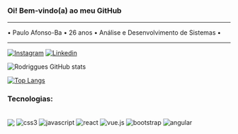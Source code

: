 ### Oi! Bem-vindo(a) ao meu GitHub
<hr>

• Paulo Afonso-Ba
• 26 anos
• Análise e Desenvolvimento de Sistemas •
<hr>

[![Instagram](https://img.shields.io/badge/Instagram-E4405F?style=for-the-badge&logo=instagram&logoColor=white)](https://www.instagram.com/_camila.rodriggues/)
[![Linkedin](https://img.shields.io/badge/LinkedIn-0077B5?style=for-the-badge&logo=linkedin&logoColor=white)](https://www.linkedin.com/in/camila-rodrigues-desenvolvedora-web-3097b7253/)


![Rodriggues GitHub stats](https://github-readme-stats.vercel.app/api?username=camilarodriggues&show_icons=true&theme=radical)

[![Top Langs](https://github-readme-stats.vercel.app/api/top-langs/?username=camilarodriggues&hide_progress=true)](https://github.com/camilarodriggues/github-readme-stats)


### Tecnologias:

<div style="display: inline_block"><br>
    <img align="center" alt"html5" src="https://img.shields.io/badge/HTML5-E34F26?style=for-the-badge&logo=html5&logoColor=white"/>
    <img align="center" alt="css3" src="https://img.shields.io/badge/CSS3-1572B6?style=for-the-badge&logo=css3&logoColor=white"/>
    <img align="center" alt="javascript" src="https://img.shields.io/badge/JavaScript-F7DF1E?style=for-the-badge&logo=javascript&logoColor=black"/>
    <img align="center" alt="react" src="https://img.shields.io/badge/React-20232A?style=for-the-badge&logo=react&logoColor=61DAFB"/>
    <img align="center" alt="vue.js" src="https://img.shields.io/badge/Vue.js-35495E?style=for-the-badge&logo=vue.js&logoColor=4FC08D"/>
    <img align="center" alt="bootstrap" src="https://img.shields.io/badge/Bootstrap-563D7C?style=for-the-badge&logo=bootstrap&logoColor=white"/>
    <img align="center" alt="angular" src="https://img.shields.io/badge/AngularJS-E23237?style=for-the-badge&logo=angularjs&logoColor=white"/>
</div>
